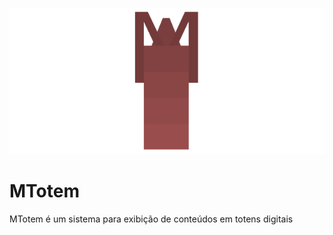 <p align="center">
  <img src="doc/img/logotipo_capa.png">
</p>

# MTotem

MTotem é um sistema para exibição de conteúdos em totens digitais  
